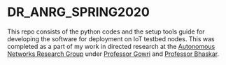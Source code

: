# DR_ANRG_SPRING2020
This repo consists of the python codes and the setup tools guide for developing the software for deployment on IoT testbed nodes. This was completed as a part of my work in directed research at the [Autonomous Networks Research Group](https://anrg.usc.edu/www/) under [Professor Gowri](http://cci.usc.edu/index.php/gowri/) and [Professor Bhaskar](https://viterbi.usc.edu/directory/faculty/Krishnamachari/Bhaskar). 
